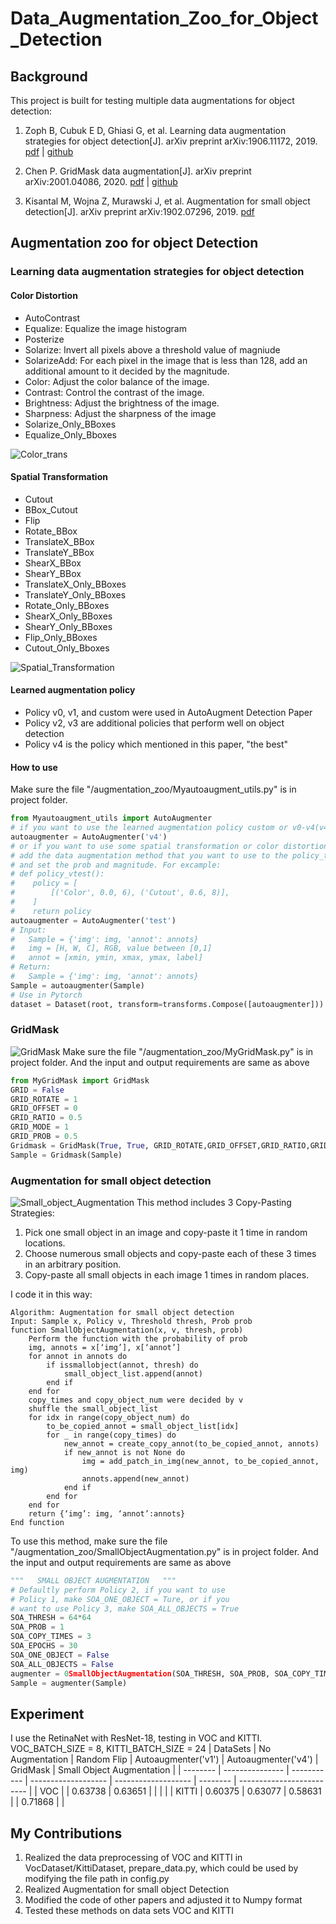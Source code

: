 # Data_Augmentation_Zoo_for_Object_Detection
## Background

This project is built for testing multiple data augmentations for object detection:
1. Zoph B, Cubuk E D, Ghiasi G, et al. Learning data augmentation strategies for object detection[J]. arXiv preprint arXiv:1906.11172, 2019.
[pdf](https://arxiv.org/pdf/1906.11172.pdf "pdf") | [github](https://github.com/tensorflow/tpu/blob/master/models/official/detection/utils/autoaugment_utils.py#L15 "pdf")

2. Chen P. GridMask data augmentation[J]. arXiv preprint arXiv:2001.04086, 2020.
[pdf](https://arxiv.org/pdf/2001.04086.pdf "pdf") | [github](https://github.com/akuxcw/GridMask "github")

3. Kisantal M, Wojna Z, Murawski J, et al. Augmentation for small object detection[J]. arXiv preprint arXiv:1902.07296, 2019.
[pdf](https://arxiv.org/pdf/1902.07296.pdf "pdf")

## Augmentation zoo for object Detection
### Learning data augmentation strategies for object detection

#### Color Distortion
  - AutoContrast
  - Equalize: Equalize the image histogram
  - Posterize
  - Solarize: Invert all pixels above a threshold value of magniude
  - SolarizeAdd: For each pixel in the image that is less than 128, add an additional amount to it decided by the magnitude.
  - Color: Adjust the color balance of the image.
  - Contrast: Control the contrast of the image.
  - Brightness: Adjust the brightness of the image.
  - Sharpness: Adjust the sharpness of the image
  - Solarize_Only_BBoxes
  - Equalize_Only_Bboxes
  
![Color_trans](https://github.com/zzl-pointcloud/Data_Augmentation_Zoo_for_Object_Detection/blob/master/show_img/Color_trans.png)

#### Spatial Transformation
  - Cutout
  - BBox_Cutout
  - Flip
  - Rotate_BBox
  - TranslateX_BBox                                                    
  - TranslateY_BBox                                             
  - ShearX_BBox                                                          
  - ShearY_BBox 
  - TranslateX_Only_BBoxes
  - TranslateY_Only_BBoxes
  - Rotate_Only_BBoxes
  - ShearX_Only_BBoxes
  - ShearY_Only_BBoxes
  - Flip_Only_BBoxes
  - Cutout_Only_Bboxes
  
![Spatial_Transformation](https://raw.githubusercontent.com/zzl-pointcloud/Data_Augmentation_Zoo_for_Object_Detection/master/show_img/Geo_Trans.png)
#### Learned augmentation policy
  - Policy v0, v1, and custom were used in AutoAugment Detection Paper
  - Policy v2, v3 are additional policies that perform well on object detection
  - Policy v4 is the policy which mentioned in this paper, "the best"
  
#### How to use
  
  Make sure the file "/augmentation_zoo/Myautoaugment_utils.py" is in project folder.
  ```python
  from Myautoaugment_utils import AutoAugmenter
  # if you want to use the learned augmentation policy custom or v0-v4(v4 was recommended):
  autoaugmenter = AutoAugmenter('v4')
  # or if you want to use some spatial transformation or color distortion data augmentation，
  # add the data augmentation method that you want to use to the policy_test in Myautoaugment_utils.py 
  # and set the prob and magnitude. For excample:
  # def policy_vtest():
  #    policy = [
  #        [('Color', 0.0, 6), ('Cutout', 0.6, 8)],
  #    ]
  #    return policy
  autoaugmenter = AutoAugmenter('test')
  # Input: 
  #   Sample = {'img': img, 'annot': annots}
  #   img = [H, W, C], RGB, value between [0,1]
  #   annot = [xmin, ymin, xmax, ymax, label]
  # Return:
  #   Sample = {'img': img, 'annot': annots}
  Sample = autoaugmenter(Sample)
  # Use in Pytorch
  dataset = Dataset(root, transform=transforms.Compose([autoaugmenter]))
 ```

### GridMask
![GridMask](https://raw.githubusercontent.com/zzl-pointcloud/Data_Augmentation_Zoo_for_Object_Detection/master/show_img/GridMask_Trans.png)
Make sure the file "/augmentation_zoo/MyGridMask.py" is in project folder. And the input and output requirements are same as above
```python
from MyGridMask import GridMask
GRID = False
GRID_ROTATE = 1
GRID_OFFSET = 0
GRID_RATIO = 0.5
GRID_MODE = 1
GRID_PROB = 0.5
Gridmask = GridMask(True, True, GRID_ROTATE,GRID_OFFSET,GRID_RATIO,GRID_MODE,GRID_PROB)
Sample = Gridmask(Sample)
```

### Augmentation for small object detection
![Small_object_Augmentation](https://raw.githubusercontent.com/zzl-pointcloud/Data_Augmentation_Zoo_for_Object_Detection/master/show_img/Small_Object.png)
This method includes 3 Copy-Pasting Strategies:

1. Pick one small object in an image and copy-paste it 1 time in random locations. 
2. Choose numerous small objects and copy-paste each of these 3 times in an arbitrary position. 
3. Copy-paste all small objects in each image 1 times in random places.

I code it in this way:
```
Algorithm: Augmentation for small object detection
Input: Sample x, Policy v, Threshold thresh, Prob prob
function SmallObjectAugmentation(x, v, thresh, prob)
	Perform the function with the probability of prob
	img, annots = x[‘img’], x[‘annot’]
	for annot in annots do
		if issmallobject(annot, thresh) do
			small_object_list.append(annot)
		end if
	end for
	copy_times and copy_object_num were decided by v
	shuffle the small_object_list
	for idx in range(copy_object_num) do
		to_be_copied_annot = small_object_list[idx]
		for _ in range(copy_times) do
			new_annot = create_copy_annot(to_be_copied_annot, annots)
			if new_annot is not None do
				img = add_patch_in_img(new_annot, to_be_copied_annot, img)
				annots.append(new_annot)
			end if
		end for
	end for
	return {‘img’: img, ‘annot’:annots}
End function 
```
To use this method, make sure the file "/augmentation_zoo/SmallObjectAugmentation.py" is in project folder. And the input and output requirements are same as above
```python
"""   SMALL OBJECT AUGMENTATION   """
# Defaultly perform Policy 2, if you want to use   
# Policy 1, make SOA_ONE_OBJECT = Ture, or if you 
# want to use Policy 3, make SOA_ALL_OBJECTS = True
SOA_THRESH = 64*64
SOA_PROB = 1
SOA_COPY_TIMES = 3
SOA_EPOCHS = 30
SOA_ONE_OBJECT = False
SOA_ALL_OBJECTS = False
augmenter = 0SmallObjectAugmentation(SOA_THRESH, SOA_PROB, SOA_COPY_TIMES, SOA_EPOCHS, SOA_ALL_OBJECTS, SOA_ONE_OBJECT)
Sample = augmenter(Sample)
```

## Experiment
I use the RetinaNet with ResNet-18, testing in VOC and KITTI. VOC_BATCH_SIZE = 8, KITTI_BATCH_SIZE = 24
| DataSets | No Augmentation | Random Flip | Autoaugmenter('v1') | Autoaugmenter('v4') | GridMask | Small Object Augmentation |
| -------- | --------------- | ----------- | ------------------- | ------------------- | -------- | ------------------------- |
|    VOC   |                 |   0.63738   |       0.63651       |                     |          |                           | 
|   KITTI  |     0.60375     |   0.63077   |       0.58631       |                     |  0.71868 |                           |

## My Contributions
1. Realized the data preprocessing of VOC and KITTI in VocDataset/KittiDataset, prepare_data.py, which could be used by modifying the file path in config.py
2. Realized Augmentation for small object Detection
3. Modified the code of other papers and adjusted it to Numpy format
4. Tested these methods on data sets VOC and KITTI
